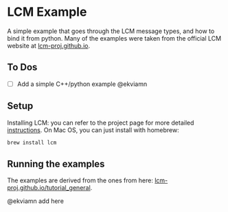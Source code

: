 # LCM Example

A simple example that goes through the LCM message types, and how to bind it from python. Many of the examples were taken from the official LCM website at [lcm-proj.github.io](https://lcm-proj.github.io/).

## To Dos
- [ ] Add a simple C++/python example @ekviamn

## Setup

Installing LCM: you can refer to the project page for more detailed [instructions](https://lcm-proj.github.io/build_instructions.html).
On Mac OS, you can just install with homebrew:

```bash
brew install lcm
```

## Running the examples

The examples are derived from the ones from here: [lcm-proj.github.io/tutorial_general](https://lcm-proj.github.io/tutorial_general.html).

@ekviamn add here
